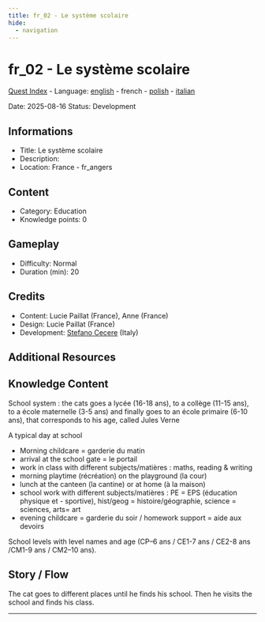```yaml
---
title: fr_02 - Le système scolaire
hide:
  - navigation
---
```


# fr_02 - Le système scolaire
[Quest Index](./index.fr.md) - Language: [english](./fr_02.md) - french - [polish](./fr_02.pl.md) - [italian](./fr_02.it.md)

Date: 2025-08-16
Status: Development

## Informations

- Title: Le système scolaire
- Description: 
- Location: France - fr_angers
## Content
- Category: Education
- Knowledge points: 0
## Gameplay
- Difficulty: Normal
- Duration (min): 20
## Credits
- Content: Lucie Paillat (France), Anne (France)
- Design: Lucie Paillat (France)
- Development: [Stefano Cecere](https://stefanocecere.com) (Italy)

## Additional Resources

## Knowledge Content
School system : the cats goes a lycée (16-18 ans), to a collège (11-15 ans), to a école maternelle (3-5 ans) and finally goes to an école primaire (6-10 ans), that corresponds to his age, called Jules Verne

A typical day at school

- Morning childcare = garderie du matin
- arrival at the school gate = le portail
- work in class with different subjects/matières : maths, reading & writing
- morning playtime (récréation) on the playground (la cour) 
- lunch at the canteen (la cantine) or at home (à la maison)
- school work with different subjects/matières : PE = EPS (éducation physique et - sportive),  hist/geog = histoire/géographie,  science = sciences, arts= art
- evening childcare = garderie du soir / homework support = aide aux devoirs

School levels with level names and age (CP–6 ans / CE1-7 ans / CE2-8 ans /CM1-9 ans / CM2–10 ans).

## Story / Flow
The cat goes to different places until he finds his school.  Then he visits the school and finds his class.


---

